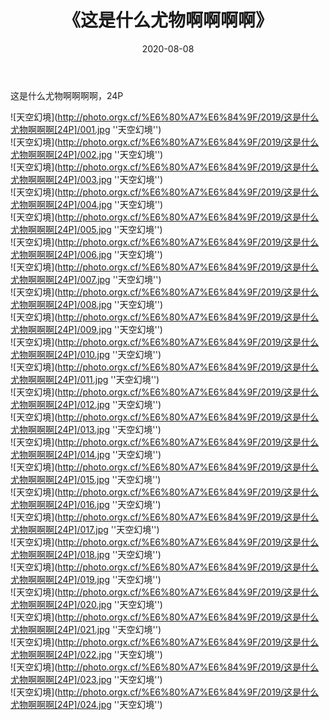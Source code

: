 ﻿---
layout: post
title:  《这是什么尤物啊啊啊啊》
date:   2020-08-08
img: http://photo.orgx.cf/%E6%80%A7%E6%84%9F/2019/这是什么尤物啊啊啊[24P]/000.jpg
tags: [美女, 性感, 泳衣]
---

这是什么尤物啊啊啊啊，24P

![天空幻境](http://photo.orgx.cf/%E6%80%A7%E6%84%9F/2019/这是什么尤物啊啊啊[24P]/001.jpg ''天空幻境'') <br>
![天空幻境](http://photo.orgx.cf/%E6%80%A7%E6%84%9F/2019/这是什么尤物啊啊啊[24P]/002.jpg ''天空幻境'') <br>
![天空幻境](http://photo.orgx.cf/%E6%80%A7%E6%84%9F/2019/这是什么尤物啊啊啊[24P]/003.jpg ''天空幻境'') <br>
![天空幻境](http://photo.orgx.cf/%E6%80%A7%E6%84%9F/2019/这是什么尤物啊啊啊[24P]/004.jpg ''天空幻境'') <br>
![天空幻境](http://photo.orgx.cf/%E6%80%A7%E6%84%9F/2019/这是什么尤物啊啊啊[24P]/005.jpg ''天空幻境'') <br>
![天空幻境](http://photo.orgx.cf/%E6%80%A7%E6%84%9F/2019/这是什么尤物啊啊啊[24P]/006.jpg ''天空幻境'') <br>
![天空幻境](http://photo.orgx.cf/%E6%80%A7%E6%84%9F/2019/这是什么尤物啊啊啊[24P]/007.jpg ''天空幻境'') <br>
![天空幻境](http://photo.orgx.cf/%E6%80%A7%E6%84%9F/2019/这是什么尤物啊啊啊[24P]/008.jpg ''天空幻境'') <br>
![天空幻境](http://photo.orgx.cf/%E6%80%A7%E6%84%9F/2019/这是什么尤物啊啊啊[24P]/009.jpg ''天空幻境'') <br>
![天空幻境](http://photo.orgx.cf/%E6%80%A7%E6%84%9F/2019/这是什么尤物啊啊啊[24P]/010.jpg ''天空幻境'') <br>
![天空幻境](http://photo.orgx.cf/%E6%80%A7%E6%84%9F/2019/这是什么尤物啊啊啊[24P]/011.jpg ''天空幻境'') <br>
![天空幻境](http://photo.orgx.cf/%E6%80%A7%E6%84%9F/2019/这是什么尤物啊啊啊[24P]/012.jpg ''天空幻境'') <br>
![天空幻境](http://photo.orgx.cf/%E6%80%A7%E6%84%9F/2019/这是什么尤物啊啊啊[24P]/013.jpg ''天空幻境'') <br>
![天空幻境](http://photo.orgx.cf/%E6%80%A7%E6%84%9F/2019/这是什么尤物啊啊啊[24P]/014.jpg ''天空幻境'') <br>
![天空幻境](http://photo.orgx.cf/%E6%80%A7%E6%84%9F/2019/这是什么尤物啊啊啊[24P]/015.jpg ''天空幻境'') <br>
![天空幻境](http://photo.orgx.cf/%E6%80%A7%E6%84%9F/2019/这是什么尤物啊啊啊[24P]/016.jpg ''天空幻境'') <br>
![天空幻境](http://photo.orgx.cf/%E6%80%A7%E6%84%9F/2019/这是什么尤物啊啊啊[24P]/017.jpg ''天空幻境'') <br>
![天空幻境](http://photo.orgx.cf/%E6%80%A7%E6%84%9F/2019/这是什么尤物啊啊啊[24P]/018.jpg ''天空幻境'') <br>
![天空幻境](http://photo.orgx.cf/%E6%80%A7%E6%84%9F/2019/这是什么尤物啊啊啊[24P]/019.jpg ''天空幻境'') <br>
![天空幻境](http://photo.orgx.cf/%E6%80%A7%E6%84%9F/2019/这是什么尤物啊啊啊[24P]/020.jpg ''天空幻境'') <br>
![天空幻境](http://photo.orgx.cf/%E6%80%A7%E6%84%9F/2019/这是什么尤物啊啊啊[24P]/021.jpg ''天空幻境'') <br>
![天空幻境](http://photo.orgx.cf/%E6%80%A7%E6%84%9F/2019/这是什么尤物啊啊啊[24P]/022.jpg ''天空幻境'') <br>
![天空幻境](http://photo.orgx.cf/%E6%80%A7%E6%84%9F/2019/这是什么尤物啊啊啊[24P]/023.jpg ''天空幻境'') <br>
![天空幻境](http://photo.orgx.cf/%E6%80%A7%E6%84%9F/2019/这是什么尤物啊啊啊[24P]/024.jpg ''天空幻境'') <br>

